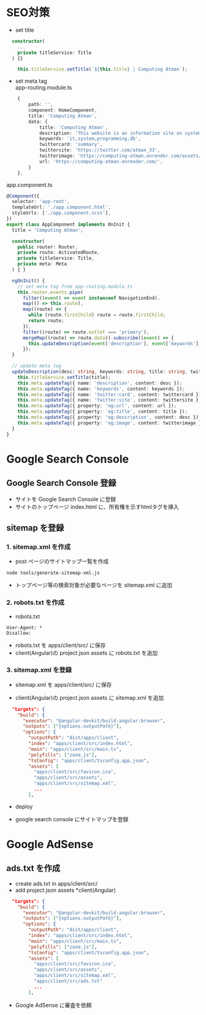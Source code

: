 # SEO対策
- set title
```ts
  constructor(
    ...
    private titleService: Title
  ) {}
```

```ts
    this.titleService.setTitle(`${this.title} | Computing Atman`);
```

- set meta tag  
app-routing.module.ts  
```ts
    {
        path: '',
        component: HomeComponent,
        title: 'Computing Atman',
        data: {
            title: 'Computing Atman',
            description: 'This website is an information site on system development and programming related to IT.',
            keywords: 'it,system,programming,db',
            twittercard: 'summary',
            twittersite: 'https://twitter.com/atman_33',
            twitterimage: 'https://computing-atman.onrender.com/assets/img/keyboard.jpg',
            url: 'https://computing-atman.onrender.com/',        
        }
    },
```
app.component.ts  
```ts
@Component({
  selector: 'app-root',
  templateUrl: './app.component.html',
  styleUrls: ['./app.component.scss'],
})
export class AppComponent implements OnInit {
  title = 'Computing Atman';

  constructor(
    public router: Router,
    private route: ActivatedRoute,
    private titleService: Title,
    private meta: Meta
  ) { }

  ngOnInit() {
    // set meta tag from app-routing.module.ts
    this.router.events.pipe(
      filter((event) => event instanceof NavigationEnd),
      map(() => this.route),
      map((route) => {
        while (route.firstChild) route = route.firstChild;
        return route;
      }),
      filter((route) => route.outlet === 'primary'),
      mergeMap((route) => route.data)).subscribe((event) => {
        this.updateDescription(event['description'], event['keywords'], event['title'], event['twittercard'], event['twittersite'], event['twitterimage'], event['url']);
      });
  }

  // update meta tag
  updateDescription(desc: string, keywords: string, title: string, twittercard: string, twittersite: string, twitterimage: string, url: string) {
    this.titleService.setTitle(title);
    this.meta.updateTag({ name: 'description', content: desc });
    this.meta.updateTag({ name: 'keywords', content: keywords });
    this.meta.updateTag({ name: 'twitter:card', content: twittercard });
    this.meta.updateTag({ name: 'twitter:site', content: twittersite });
    this.meta.updateTag({ property: 'og:url', content: url });
    this.meta.updateTag({ property: 'og:title', content: title });
    this.meta.updateTag({ property: 'og:description', content: desc });
    this.meta.updateTag({ property: 'og:image', content: twitterimage });
  }
}
```

# Google Search Console

## Google Search Console 登録
- サイトを Google Search Console に登録
- サイトのトップページ index.html に、所有権を示すhtmlタグを挿入

## sitemap を登録
### 1. sitemap.xml を作成
- post ページのサイトマップ一覧を作成
```
node tools/generate-sitemap-xml.js
```

- トップページ等の検索対象が必要なページを sitemap.xml に追加

### 2. robots.txt を作成
- robots.txt  
```
User-Agent: *
Disallow:
```
- robots.txt を apps/client/src/ に保存  
- client(Angular)の project.json assets に robots.txt を追加  

### 3. sitemap.xml を登録
- sitemap.xml を apps/client/src/ に保存  

- client(Angular)の project.json assets に sitemap.xml を追加  
```json
  "targets": {
    "build": {
      "executor": "@angular-devkit/build-angular:browser",
      "outputs": ["{options.outputPath}"],
      "options": {
        "outputPath": "dist/apps/client",
        "index": "apps/client/src/index.html",
        "main": "apps/client/src/main.ts",
        "polyfills": ["zone.js"],
        "tsConfig": "apps/client/tsconfig.app.json",
        "assets": [
          "apps/client/src/favicon.ico", 
          "apps/client/src/assets",
          "apps/client/src/sitemap.xml",
          ...
        ],
```

- deploy

- google search console にサイトマップを登録

# Google AdSense

## ads.txt を作成
- create ads.txt in apps/client/src/
- add project.json assets *client(Angular)
```json
  "targets": {
    "build": {
      "executor": "@angular-devkit/build-angular:browser",
      "outputs": ["{options.outputPath}"],
      "options": {
        "outputPath": "dist/apps/client",
        "index": "apps/client/src/index.html",
        "main": "apps/client/src/main.ts",
        "polyfills": ["zone.js"],
        "tsConfig": "apps/client/tsconfig.app.json",
        "assets": [
          "apps/client/src/favicon.ico", 
          "apps/client/src/assets",
          "apps/client/src/sitemap.xml",
          "apps/client/src/ads.txt"
          ...
        ],
```

- Google AdSense に審査を依頼